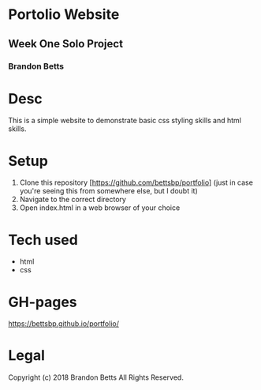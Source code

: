 # Portolio Website
## Week One Solo Project
### Brandon Betts

# Desc

This is a simple website to demonstrate basic css styling skills and html skills.

# Setup

1. Clone this repository [https://github.com/bettsbp/portfolio] (just in case you're seeing this from somewhere else, but I doubt it)
2. Navigate to the correct directory
3. Open index.html in a web browser of your choice

# Tech used
* html
* css

# GH-pages
https://bettsbp.github.io/portfolio/

# Legal
Copyright (c) 2018 Brandon Betts All Rights Reserved.
